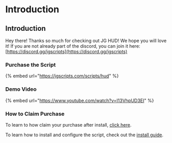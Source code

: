 # Introduction

## Introduction

Hey there! Thanks so much for checking out JG HUD! We hope you will love it! If you are not already part of the discord, you can join it here: [https://discord.gg/jgscripts](https://discord.gg/jgscripts)

### Purchase the Script <a href="#purchase-the-script" id="purchase-the-script"></a>

{% embed url="https://jgscripts.com/scripts/hud" %}

### Demo Video <a href="#demo-video" id="demo-video"></a>

{% embed url="https://www.youtube.com/watch?v=I13VhpUD3EI" %}

### How to Claim Purchase <a href="#how-to-claim-purchase" id="how-to-claim-purchase"></a>

To learn to how claim your purchase after install, [click here](https://docs.jgscripts.com/claim-purchase).

To learn how to install and configure the script, check out the [install guide](installation.md).
